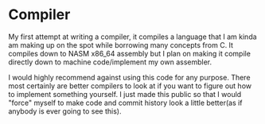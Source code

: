 # Compiler
My first attempt at writing a compiler, it compiles a language that I am
kinda am making up on the spot while borrowing many concepts from C. It
compiles down to NASM x86_64 assembly but I plan on making it compile
directly down to machine code/implement my own assembler.

I would highly recommend against using this code for any purpose. There
most certainly are better compilers to look at if you want to figure out
how to implement something yourself. I just made this public so that I
would "force" myself to make code and commit history look a little
better(as if anybody is ever going to see this).
